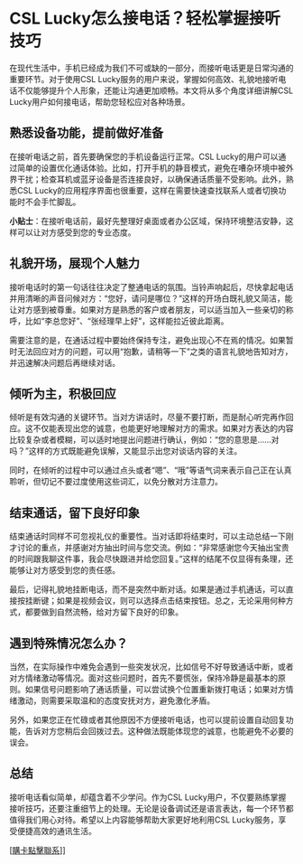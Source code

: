 # CSL Lucky怎么接电话？轻松掌握接听技巧

在现代生活中，手机已经成为我们不可或缺的一部分，而接听电话更是日常沟通的重要环节。对于使用CSL Lucky服务的用户来说，掌握如何高效、礼貌地接听电话不仅能够提升个人形象，还能让沟通更加顺畅。本文将从多个角度详细讲解CSL Lucky用户如何接电话，帮助您轻松应对各种场景。

## 熟悉设备功能，提前做好准备

在接听电话之前，首先要确保您的手机设备运行正常。CSL Lucky的用户可以通过简单的设置优化通话体验。比如，打开手机的静音模式，避免在嘈杂环境中被外界干扰；检查耳机或蓝牙设备是否连接良好，以确保通话质量不受影响。此外，熟悉CSL Lucky的应用程序界面也很重要，这样在需要快速查找联系人或者切换功能时不会手忙脚乱。

**小贴士**：在接听电话前，最好先整理好桌面或者办公区域，保持环境整洁安静，这样可以让对方感受到您的专业态度。

## 礼貌开场，展现个人魅力

接听电话时的第一句话往往决定了整通电话的氛围。当铃声响起后，尽快拿起电话并用清晰的声音问候对方：“您好，请问是哪位？”这样的开场白既礼貌又简洁，能让对方感到被尊重。如果对方是熟悉的客户或者朋友，可以适当加入一些亲切的称呼，比如“李总您好”、“张经理早上好”，这样能拉近彼此距离。

需要注意的是，在通话过程中要始终保持专注，避免出现心不在焉的情况。如果暂时无法回应对方的问题，可以用“抱歉，请稍等一下”之类的语言礼貌地告知对方，并迅速解决问题后再继续对话。

## 倾听为主，积极回应

倾听是有效沟通的关键环节。当对方讲话时，尽量不要打断，而是耐心听完再作回应。这不仅能表现出您的诚意，也能更好地理解对方的需求。如果对方表达的内容比较复杂或者模糊，可以适时地提出问题进行确认，例如：“您的意思是……对吗？”这样的方式既能避免误解，又能显示出您对谈话内容的关注。

同时，在倾听的过程中可以通过点头或者“嗯”、“哦”等语气词来表示自己正在认真聆听，但切记不要过度使用这些词汇，以免分散对方注意力。

## 结束通话，留下良好印象

结束通话时同样不可忽视礼仪的重要性。当对话即将结束时，可以主动总结一下刚才讨论的重点，并感谢对方抽出时间与您交流。例如：“非常感谢您今天抽出宝贵的时间跟我聊这件事，我会尽快跟进并给您回复。”这样的结尾不仅显得有条理，还能够让对方感受到您的责任感。

最后，记得礼貌地挂断电话，而不是突然中断对话。如果是通过手机通话，可以直接按挂断键；如果是视频会议，则可以选择点击结束按钮。总之，无论采用何种方式，都要做到自然流畅，给对方留下良好的印象。

## 遇到特殊情况怎么办？

当然，在实际操作中难免会遇到一些突发状况，比如信号不好导致通话中断，或者对方情绪激动等情况。面对这些问题时，首先不要慌张，保持冷静是最基本的原则。如果信号问题影响了通话质量，可以尝试换个位置重新拨打电话；如果对方情绪激动，则需要采取温和的态度安抚对方，避免激化矛盾。

另外，如果您正在忙碌或者其他原因不方便接听电话，也可以提前设置自动回复功能，告诉对方您稍后会回拨过去。这种做法既能体现您的诚意，也能避免不必要的误会。

## 总结

接听电话看似简单，却蕴含着不少学问。作为CSL Lucky用户，不仅要熟练掌握接听技巧，还要注重细节上的处理。无论是设备调试还是语言表达，每一个环节都值得我们用心对待。希望以上内容能够帮助大家更好地利用CSL Lucky服务，享受便捷高效的通讯生活。

[[購卡點擊聯系](https://t.me/s/esim1088)]]